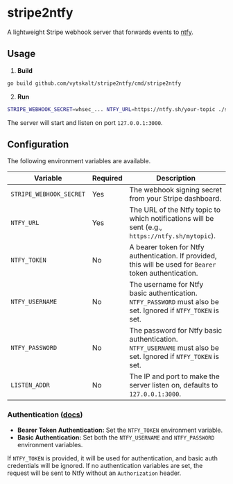 # stripe2ntfy

A lightweight Stripe webhook server that forwards events to [ntfy](https://github.com/binwiederhier/ntfy).

## Usage

1. **Build**

```bash
go build github.com/vytskalt/stripe2ntfy/cmd/stripe2ntfy
```

2. **Run**

```bash
STRIPE_WEBHOOK_SECRET=whsec_... NTFY_URL=https://ntfy.sh/your-topic ./stripe2ntfy
```

The server will start and listen on port `127.0.0.1:3000`.

## Configuration

The following environment variables are available.

| Variable                | Required | Description                                                                                                   |
|-------------------------|----------|---------------------------------------------------------------------------------------------------------------|
| `STRIPE_WEBHOOK_SECRET` | Yes      | The webhook signing secret from your Stripe dashboard.                                                        |
| `NTFY_URL`              | Yes      | The URL of the Ntfy topic to which notifications will be sent (e.g., `https://ntfy.sh/mytopic`).              |
| `NTFY_TOKEN`            | No       | A bearer token for Ntfy authentication. If provided, this will be used for `Bearer` token authentication.     |
| `NTFY_USERNAME`         | No       | The username for Ntfy basic authentication. `NTFY_PASSWORD` must also be set. Ignored if `NTFY_TOKEN` is set. |
| `NTFY_PASSWORD`         | No       | The password for Ntfy basic authentication. `NTFY_USERNAME` must also be set. Ignored if `NTFY_TOKEN` is set. |
| `LISTEN_ADDR`           | No       | The IP and port to make the server listen on, defaults to `127.0.0.1:3000`.                                   |

### Authentication ([docs](https://docs.ntfy.sh/publish/?h=bearer#authentication))

* **Bearer Token Authentication:** Set the `NTFY_TOKEN` environment variable.
* **Basic Authentication:** Set both the `NTFY_USERNAME` and `NTFY_PASSWORD` environment variables.

If `NTFY_TOKEN` is provided, it will be used for authentication, and basic auth credentials will be ignored. If no authentication variables are set, the request will be sent to Ntfy without an `Authorization` header.